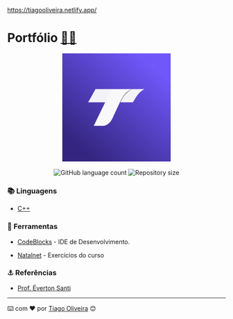 https://tiagooliveira.netlify.app/

# Portfólio  <a href="https://tiagooliveira.netlify.app/">👨‍💻</a>

<div align="center">
  <img src="imagens/readme.svg" alt="Logo" width="250" height="250"/>
</div>

<!-- ************************************* Baadges ********************************************* -->
<p align="center">
  <img alt="GitHub language count" src="https://img.shields.io/github/languages/count/tosantos1/Tosantos.dev?color=342680">

  <img alt="Repository size" src="https://img.shields.io/github/repo-size/tosantos1/LIP?color=342680">
</p>

<!-- ************************************* Título ********************************************* -->


<h3>📚 Linguagens</h3>

* <a href="https://www.codecademy.com/catalog/language/c-plus-plus?g_network=g&g_device=c&g_adid=435749871118&g_keyword=c%2B%2B%20programming&g_acctid=243-039-7011&g_adtype=search&g_adgroupid=102650142713&g_keywordid=kwd-12432420&g_campaign=ROW+Language%3A+Basic+-+Exact&g_campaignid=10074200771&utm_id=t_kwd-12432420:ag_102650142713:cp_10074200771:n_g:d_c&utm_term=c%2B%2B%20programming&utm_campaign=ROW%20Language%3A%20Basic%20-%20Exact&utm_source=google&utm_medium=paid-search&utm_content=435749871118&hsa_acc=2430397011&hsa_cam=10074200771&hsa_grp=102650142713&hsa_ad=435749871118&hsa_src=g&hsa_tgt=kwd-12432420&hsa_kw=c%2B%2B%20programming&hsa_mt=e&hsa_net=adwords&hsa_ver=3&gclid=Cj0KCQiA1KiBBhCcARIsAPWqoSp3A5GXHtlexS-cZ3dzZbRy9ZbsxbXtPzDLw9ur97O2UoQW-boLYdUaAm8GEALw_wcB">C++ </a>

<h3>🧰 Ferramentas</h3>

* [CodeBlocks](https://www.codeblocks.org/) - IDE de Desenvolvimento. 

* [Natalnet](https://lop.natalnet.br/) - Exercícios do curso 

<h3 id="referencias"> ⚓ Referências</h3>

* [Prof. Éverton Santi](https://www.youtube.com/channel/UCHotSmWh4QMw_Z9rLzQ-w7A)

---
⌨️ com ❤️ por [Tiago Oliveira](https://github.com/tosantos1) 😊
